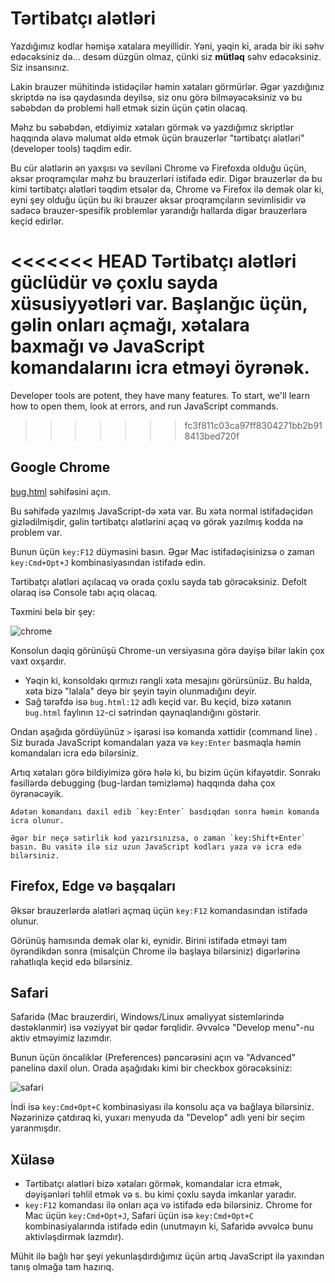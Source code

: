 # Tərtibatçı alətləri

Yazdığımız kodlar həmişə xatalara meyillidir. Yəni, yəqin ki, arada bir iki səhv edəcəksiniz də... desəm düzgün olmaz, çünki siz **mütləq** səhv edəcəksiniz. Siz insansınız.

Lakin brauzer mühitində istidəçilər həmin xətaları görmürlər. Əgər yazdığınız skriptdə nə isə qaydasında deyilsə, siz onu görə bilməyəcəksiniz və bu səbəbdən də problemi həll etmək sizin üçün çətin olacaq.

Məhz bu səbəbdən, etdiyimiz xətaları görmək və yazdığımız skriptlər haqqında əlavə məlumat əldə etmək üçün brauzerlər "tərtibatçı alətləri" (developer tools) təqdim edir.

Bu cür alətlərin ən yaxşısı və seviləni Chrome və Firefoxda olduğu üçün, əksər proqramçılar məhz bu brauzerləri istifadə edir. Digər brauzerlər də bu kimi tərtibatçı alətləri təqdim etsələr də, Chrome və Firefox ilə demək olar ki, eyni şey olduğu üçün bu iki brauzer əksər proqramçıların sevimlisidir və sadəcə brauzer-spesifik problemlər yarandığı hallarda digər brauzerlərə keçid edirlər.

<<<<<<< HEAD
Tərtibatçı alətləri güclüdür və çoxlu sayda xüsusiyyətləri var. Başlanğıc üçün, gəlin onları açmağı, xətalara baxmağı və JavaScript komandalarını icra etməyi öyrənək.
=======
Developer tools are potent, they have many features. To start, we'll learn how to open them, look at errors, and run JavaScript commands.
>>>>>>> fc3f811c03ca97ff8304271bb2b918413bed720f

## Google Chrome

[bug.html](bug.html) səhifəsini açın.

Bu səhifədə yazılmış JavaScript-də xəta var. Bu xəta normal istifadəçidən gizlədilmişdir, gəlin tərtibatçı alətlərini açaq və görək yazılmış kodda nə problem var.

Bunun üçün `key:F12` düyməsini basın. Əgər Mac istifadəçisinizsə o zaman `key:Cmd+Opt+J` kombinasiyasından istifadə edin.

Tərtibatçı alətləri açılacaq və orada çoxlu sayda tab görəcəksiniz. Defolt olaraq isə Console tabı açıq olacaq.

Təxmini belə bir şey:

![chrome](chrome.png)

Konsolun dəqiq görünüşü Chrome-un versiyasına görə dəyişə bilər lakin çox vaxt oxşardır.

- Yəqin ki, konsoldakı qırmızı rəngli xəta mesajını görürsünüz. Bu halda, xəta bizə "lalala" deyə bir şeyin təyin olunmadığını deyir.
- Sağ tərəfdə isə `bug.html:12` adlı keçid var. Bu keçid, bizə xətanın `bug.html` faylının `12`-ci sətrindən qaynaqlandığını göstərir.

Ondan aşağıda gördüyünüz `>` işarəsi isə komanda xəttidir (command line) . Siz burada JavaScript komandaları yaza və `key:Enter` basmaqla həmin komandaları icra edə bilərsiniz.

Artıq xətaları görə bildiyimizə görə hələ ki, bu bizim üçün kifayətdir. Sonrakı fəsillərdə debugging (bug-lardan təmizləmə) haqqında daha çox öyrənəcəyik.

```smart header="Bir neçə sətirlik komandalar"
Adətən komandanı daxil edib `key:Enter` basdıqdan sonra həmin komanda icra olunur.

Əgər bir neçə sətirlik kod yazırsınızsa, o zaman `key:Shift+Enter` basın. Bu vasitə ilə siz uzun JavaScript kodları yaza və icra edə bilərsiniz.
```

## Firefox, Edge və başqaları

Əksər brauzerlərdə alətləri açmaq üçün `key:F12` komandasından istifadə olunur.

Görünüş hamısında demək olar ki, eynidir. Birini istifadə etməyi tam öyrəndikdən sonra (misalçün Chrome ilə başlaya bilərsiniz) digərlərinə rahatlıqla keçid edə bilərsiniz.

## Safari

Safaridə (Mac brauzerdiri, Windows/Linux əməliyyat sistemlərində dəstəklənmir) isə vəziyyət bir qədər fərqlidir. Əvvəlcə "Develop menu"-nu aktiv etməyimiz lazımdır.

Bunun üçün öncəliklər (Preferences) pəncərəsini açın və "Advanced" panelinə daxil olun. Orada aşağıdakı kimi bir checkbox görəcəksiniz:

![safari](safari.png)

İndi isə `key:Cmd+Opt+C` kombinasiyası ilə konsolu aça və bağlaya bilərsiniz. Nəzərinizə çatdıraq ki, yuxarı menyuda da "Develop" adlı yeni bir seçim yaranmışdır.

## Xülasə

- Tərtibatçı alətləri bizə xətaları görmək, komandalar icra etmək, dəyişənləri təhlil etmək və s. bu kimi çoxlu sayda imkanlar yaradır.
- `key:F12` komandası ilə onları aça və istifadə edə bilərsiniz. Chrome for Mac üçün `key:Cmd+Opt+J`, Safari üçün isə `key:Cmd+Opt+C` kombinasiyalarında istifadə edin (unutmayın ki, Safaridə əvvəlcə bunu aktivləşdirmək lazmdır).

Mühit ilə bağlı hər şeyi yekunlaşdırdığımız üçün artıq JavaScript ilə yaxından tanış olmağa tam hazırıq.
